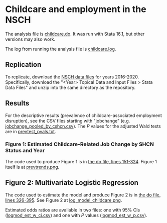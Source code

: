 # Childcare and employment in the NSCH

The analysis file is [childcare.do](childcare.do). It was run with Stata 16.1, but other versions may also work.

The log from running the analysis file is [childcare.log](childcare.log).

## Replication

To replicate, download the [NSCH data files](https://www.census.gov/programs-surveys/nsch/data/datasets.html) for years 2016-2020. Specifically, download the "\<Year\> Topical Data and Input Files > Stata Data Files" and unzip into the same directory as the repository.

## Results 

For the descriptive results (prevalence of childcare-associated employment disruption), see the CSV files starting with "jobchange" (e.g. [jobchange_pooled_by_cshcn.csv](jobchange_pooled_by_cshcn.csv)). The *P* values for the adjusted Wald tests are in [prevtest_pvals.txt](prevtest_pvals.txt). 

### Figure 1: Estimated Childcare-Related Job Change by SHCN Status and Year
The code used to produce Figure 1 is in [the do file, lines 151-324](https://github.com/caleb-easterly/childcare-nsch/blob/main/childcare.do#L151-L324). Figure 1 itself is at [prevtrends.png](prevtrends.png).

## Figure 2: Multivariate Logistic Regression
The code used to estimate the model and produce Figure 2 is in [the do file, lines 326-395](https://github.com/caleb-easterly/childcare-nsch/blob/main/childcare.do#L326-L395). See Figure 2 at [log_model_childcare.png](log_model_childcare.png). 

Estimated odds ratios are available in two files: one with 95% CIs ([logmod_est_w_ci.csv](logmod_est_w_ci.csv)) and one with *P* values ([logmod_est_w_p.csv](logmod_est_w_p.csv)).







